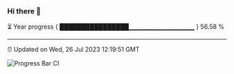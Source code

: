 ### Hi there 👋

⏳ Year progress { ████████████████▁▁▁▁▁▁▁▁▁▁▁▁▁▁ } 56.58 %

---

⏰ Updated on Wed, 26 Jul 2023 12:19:51 GMT

![Progress Bar CI](https://github.com/liununu/liununu/workflows/Progress%20Bar%20CI/badge.svg)
